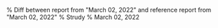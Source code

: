 % Diff between report from "March 02, 2022" and reference report from "March 02, 2022"
% Strudy
% March 02, 2022


